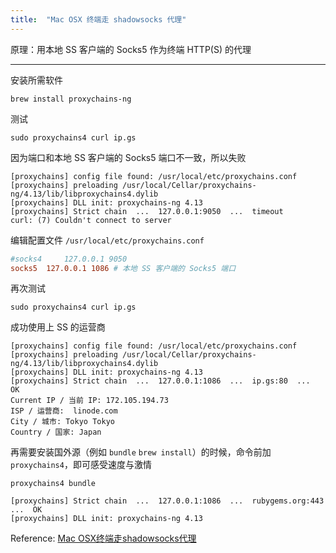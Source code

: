 ```yaml
---
title:  "Mac OSX 终端走 shadowsocks 代理"
---
```


原理：用本地 SS 客户端的 Socks5 作为终端 HTTP(S) 的代理

------

安装所需软件

```shell
brew install proxychains-ng
```

测试

```shell
sudo proxychains4 curl ip.gs
```

因为端口和本地 SS 客户端的 Socks5 端口不一致，所以失败

```
[proxychains] config file found: /usr/local/etc/proxychains.conf
[proxychains] preloading /usr/local/Cellar/proxychains-ng/4.13/lib/libproxychains4.dylib
[proxychains] DLL init: proxychains-ng 4.13
[proxychains] Strict chain  ...  127.0.0.1:9050  ...  timeout
curl: (7) Couldn't connect to server
```

编辑配置文件 `/usr/local/etc/proxychains.conf`

```conf
#socks4 	127.0.0.1 9050
socks5 	127.0.0.1 1086 # 本地 SS 客户端的 Socks5 端口
```

再次测试

```shell
sudo proxychains4 curl ip.gs
```

成功使用上 SS 的运营商

```
[proxychains] config file found: /usr/local/etc/proxychains.conf
[proxychains] preloading /usr/local/Cellar/proxychains-ng/4.13/lib/libproxychains4.dylib
[proxychains] DLL init: proxychains-ng 4.13
[proxychains] Strict chain  ...  127.0.0.1:1086  ...  ip.gs:80  ...  OK
Current IP / 当前 IP: 172.105.194.73
ISP / 运营商:  linode.com
City / 城市: Tokyo Tokyo
Country / 国家: Japan
```

再需要安装国外源（例如 `bundle` `brew install`）的时候，命令前加`proxychains4`，即可感受速度与激情

```shell
proxychains4 bundle
```

```
[proxychains] Strict chain  ...  127.0.0.1:1086  ...  rubygems.org:443  ...  OK
[proxychains] DLL init: proxychains-ng 4.13
```



Reference: [Mac OSX终端走shadowsocks代理](https://github.com/mrdulin/blog/issues/18)
